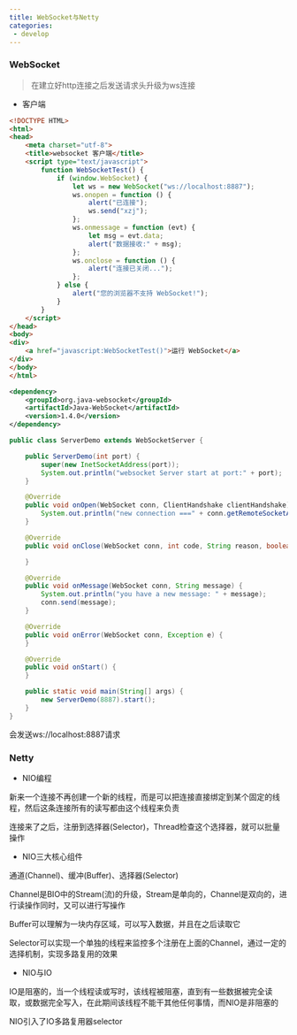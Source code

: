 ```yaml
---
title: WebSocket与Netty
categories:
 - develop
---
```


### WebSocket

> 在建立好http连接之后发送请求头升级为ws连接

- 客户端

```html
<!DOCTYPE HTML>
<html>
<head>
    <meta charset="utf-8">
    <title>websocket 客户端</title>
    <script type="text/javascript">
        function WebSocketTest() {
            if (window.WebSocket) {
                let ws = new WebSocket("ws://localhost:8887");
                ws.onopen = function () {
                    alert("已连接");
                    ws.send("xzj");
                };
                ws.onmessage = function (evt) {
                    let msg = evt.data;
                    alert("数据接收:" + msg);
                };
                ws.onclose = function () {
                    alert("连接已关闭...");
                };
            } else {
                alert("您的浏览器不支持 WebSocket!");
            }
        }
    </script>
</head>
<body>
<div>
    <a href="javascript:WebSocketTest()">运行 WebSocket</a>
</div>
</body>
</html>

```

```xml
<dependency>
    <groupId>org.java-websocket</groupId>
    <artifactId>Java-WebSocket</artifactId>
    <version>1.4.0</version>
</dependency>
```

```java
public class ServerDemo extends WebSocketServer {

    public ServerDemo(int port) {
        super(new InetSocketAddress(port));
        System.out.println("websocket Server start at port:" + port);
    }

    @Override
    public void onOpen(WebSocket conn, ClientHandshake clientHandshake) {
        System.out.println("new connection ===" + conn.getRemoteSocketAddress().getAddress().getHostAddress());
    }

    @Override
    public void onClose(WebSocket conn, int code, String reason, boolean remote) {

    }

    @Override
    public void onMessage(WebSocket conn, String message) {
        System.out.println("you have a new message: " + message);
        conn.send(message);
    }

    @Override
    public void onError(WebSocket conn, Exception e) {
    }

    @Override
    public void onStart() {
    }

    public static void main(String[] args) {
        new ServerDemo(8887).start();
    }
}
```

会发送ws://localhost:8887请求

### Netty

- NIO编程

新来一个连接不再创建一个新的线程，而是可以把连接直接绑定到某个固定的线程，然后这条连接所有的读写都由这个线程来负责

连接来了之后，注册到选择器(Selector)，Thread检查这个选择器，就可以批量操作

- NIO三大核心组件

通道(Channel)、缓冲(Buffer)、选择器(Selector)

Channel是BIO中的Stream(流)的升级，Stream是单向的，Channel是双向的，进行读操作同时，又可以进行写操作

Buffer可以理解为一块内存区域，可以写入数据，并且在之后读取它

Selector可以实现一个单独的线程来监控多个注册在上面的Channel，通过一定的选择机制，实现多路复用的效果
  
- NIO与IO

IO是阻塞的，当一个线程读或写时，该线程被阻塞，直到有一些数据被完全读取，或数据完全写入，在此期间该线程不能干其他任何事情，而NIO是非阻塞的

NIO引入了IO多路复用器selector

